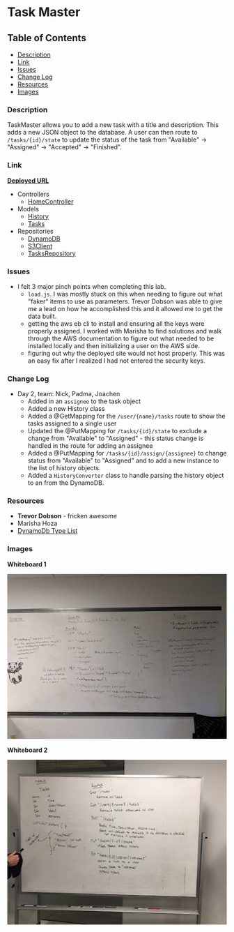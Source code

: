 # Task Master

## Table of Contents
* [Description](#description)
* [Link](#link)
* [Issues](#issues)
* [Change Log](#change)
* [Resources](#resources)
* [Images](#images)

### Description <a name="description"></a>
TaskMaster allows you to add a new task with a title and description. This adds a new JSON object to the database. A user can then route to `/tasks/{id}/state` to update the status of the task from "Available" -> "Assigned" -> "Accepted" -> "Finished".

### Link <a name="link"></a>
**[Deployed URL](http://taskmaster-env.3nz9fretef.us-west-2.elasticbeanstalk.com/)**

* Controllers
  * [HomeController](./src/main/java/com/nparo/TaskMaster/controllers/HomeController.java)
* Models
  * [History](./src/main/java/com/nparo/TaskMaster/models/History.java)
  * [Tasks](./src/main/java/com/nparo/TaskMaster/models/Tasks.java)
* Repositories
  * [DynamoDB](./src/main/java/com/nparo/TaskMaster/repository/DynamoDB.java)
  * [S3Client](./src/main/java/com/nparo/TaskMaster/repository/S3Client.java)
  * [TasksRepository](./src/main/java/com/nparo/TaskMaster/repository/TasksRepository.java)


### Issues <a name="issues"></a>
* I felt 3 major pinch points when completing this lab.
  * `load.js`. I was mostly stuck on this when needing to figure out what "faker" items to use as parameters. Trevor Dobson was able to give me a lead on how he accomplished this and it allowed me to get the data built.
  * getting the aws eb cli to install and ensuring all the keys were properly assigned. I worked with Marisha to find solutions and walk through the AWS documentation to figure out what needed to be installed locally and then initializing a user on the AWS side.
  * figuring out why the deployed site would not host properly. This was an easy fix after I realized I had not entered the security keys.
  
### Change Log <a name="change"></a>
* Day 2, team: Nick, Padma, Joachen
  * Added in an `assignee` to the task object
  * Added a new History class
  * Added a @GetMapping for the `/user/{name}/tasks` route to show the tasks assigned to a single user
  * Updated the @PutMapping for `/tasks/{id}/state` to exclude a change from "Available" to "Assigned" - this status change is handled in the route for adding an assignee
  * Added a @PutMapping for `/tasks/{id}/assign/{assignee}` to change status from "Available" to "Assigned" and to add a new instance to the list of history objects.
  * Added a `HistoryConverter` class to handle parsing the history object to an from the DynamoDB.

### Resources <a name="resources"></a>
* **Trevor Dobson** - fricken awesome
* Marisha Hoza
* [DynamoDb Type List](https://stackoverflow.com/questions/45695830/dynamodb-list-type)

### Images <a name="images"></a>
**Whiteboard 1**

![white board 1](./src/main/resources/static/whiteboard1.jpg)

**Whiteboard 2**

![white board 2](./src/main/resources/static/whiteboard2.JPG)

